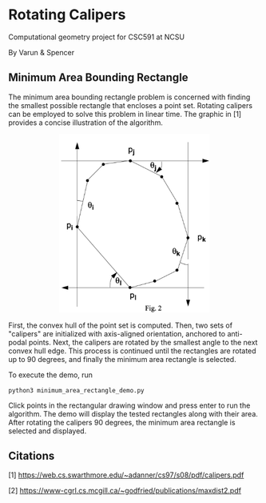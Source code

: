 # Rotating Calipers
Computational geometry project for CSC591 at NCSU


By Varun & Spencer

## Minimum Area Bounding Rectangle
The minimum area bounding rectangle problem is concerned with finding the smallest possible rectangle that encloses a 
point set. Rotating calipers can be employed to solve this problem in linear time. The graphic in [1] provides a concise
illustration of the algorithm.

<p align="center">
    <img src="min_area_rect.png" width="300">
</p>

First, the convex hull of the point set is computed. Then, two sets of "calipers" are initialized with axis-aligned 
orientation, anchored to anti-podal points. Next, the calipers are rotated by the smallest angle to the next convex hull 
edge. This process is continued until the rectangles are rotated up to 90 degrees, and finally the minimum area 
rectangle is selected.


To execute the demo, run
```
python3 minimum_area_rectangle_demo.py
```
Click points in the rectangular drawing window and press enter to run the algorithm. The demo will display the tested 
rectangles along with their area. After rotating the calipers 90 degrees, the minimum area rectangle is selected and 
displayed.

## Citations

[1] https://web.cs.swarthmore.edu/~adanner/cs97/s08/pdf/calipers.pdf

[2] https://www-cgrl.cs.mcgill.ca/~godfried/publications/maxdist2.pdf
